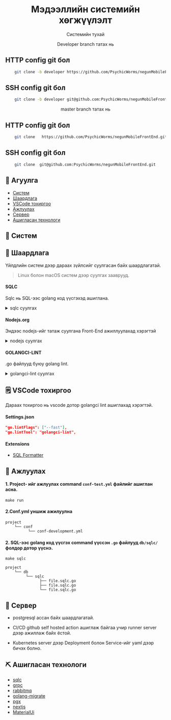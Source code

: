 <h1 align="center">Мэдээллийн системийн хөгжүүлэлт</h1>


<p align="center">
    Системийн тухай
    </br>
</p>

<p align="center">
    Developer branch татах нь
    </br>
</p>

## HTTP config git бол
```sh
    git clone -b developer https://github.com/PsychicWorms/negunMobileFrontEnd.git
```

## SSH config git бол
```sh
    git clone -b developer git@github.com:PsychicWorms/negunMobileFrontEnd.git
```

<p align="center">
    master branch татах нь
    </br>
</p>

## HTTP config git бол
```sh
    git clone   https://github.com/PsychicWorms/negunMobileFrontEnd.git
```

## SSH config git бол
```sh
    git clone  git@github.com:PsychicWorms/negunMobileFrontEnd.git
```

## 📝 Агуулга

- [Систем](#about)
- [Шаардлага](#getting_started)
- ️[VSCode тохиргоо](#vscode)
- [Ажлуулах](#run)
- [Сервер](#deployment)
- [Ашигласан технологи](#built_using)

## 🧐 Систем <a name = "about"></a>


## 🏁 Шаардлага <a name = "getting_started"></a>

Үйлдлийн систем дээр дараах зүйлсийг суулгасан байх шаардлагатай.

> Linux болон macOS систем дээр суулгах зааврууд.

#### SQLC

Sqlc нь SQL-ээс golang код үүсгэхэд ашиглана.

<details>
<summary>sqlc суулгах</summary>

#### MacOS

```sh
brew install sqlc
```

#### Linux

```sh
go install github.com/sqlc-dev/sqlc/cmd/sqlc@latest
```
</details>

#### Nodejs.org 

Эндээс nodejs-ийг татаж суулгана Front-End ажиллуулахад хэрэгтэй
<details>
<summary>nodejs суулгах</summary>

### Linux
```sh
sudo apt install nodejs
```


### MacOS
```sh
/bin/bash -c "$(curl -fsSL https://raw.githubusercontent.com/Homebrew/install/HEAD/install.sh)"

brew install node
```


</details>



#### GOLANGCI-LINT

.go файлууд буюу golang lint.

<details>
<summary>golangci-lint суулгах</summary>

#### Linux

```sh
curl -sSfL https://raw.githubusercontent.com/golangci/golangci-lint/master/install.sh | sh -s -- -b $(go env GOPATH)/bin v1.55.2
```

#### MacOS

```sh
brew install golangci-lint
```

</details>

## 🗒️ VSCode тохиргоо <a name = "vscode"></a>

Дараах тохиргоо нь vscode дотор golangci lint ашиглахад хэрэгтэй.

#### Settings.json

```json
"go.lintFlags": ["--fast"],
"go.lintTool": "golangci-lint",
```

#### Extensions

- [SQL Formatter](https://marketplace.visualstudio.com/items?itemName=adpyke.vscode-sql-formatter)

## 🔧 Ажлуулах <a name = "run"></a>

#### 1. Project- ийг ажлуулах command `conf-test.yml` файлийг ашиглан асна.

```
make run
```

#### 2.Conf.yml уншиж ажилуулна

```
project
    └── conf
          └── conf-development.yml
```

#### 2. SQL-ээс golang код үүсгэх command үүссэн `.go` файлууд `db/sqlc/` фолдор дотор үүснэ.

```
make sqlc
```

```
project
    └── db
         └── sqlc
               ├── file.sqlc.go
               ├── file.sqlc.go
               └── file.sqlc.go
```



## 🚀 Сервер <a name = "deployment"></a>

-  postgresql ассан байх шаардлагатай.

- CI/CD github self hosted action ашиглаж байгаа учир runner server дээр ажиллаж байх ёстой.

- Kubernetes server дээр Deployment болон Service-ийг yaml дээр бичэх болно.

## ⛏️ Ашигласан технологи <a name = "built_using"></a>

- [sqlc](https://github.com/sqlc-dev/sqlc)
- [grpc](https://github.com/grpc/grpc)
- [rabbitmq](https://github.com/wagslane/go-rabbitmq)
- [golang-migrate](https://github.com/golang-migrate/migrate)
- [pgx](https://github.com/jackc/pgx)
- [nextjs](https://nextjs.org/)
- [MaterialUi](https://mui.com/)